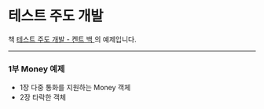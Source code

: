 # 테스트 주도 개발

책 [테스트 주도 개발 - 켄트 백 ](https://www.yes24.com/Product/Goods/12246033)의 예제입니다.

--- 
### 1부 Money 예제
  - 1장 다중 통화를 지원하는 Money 객체
  - 2장 타락한 객체
